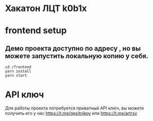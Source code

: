 # Хакатон ЛЦТ k0b1x

# frontend setup
## Демо проекта доступно по адресу , но вы можете запустить локальную копию у себя.
    cd /frontend
    yarn install
    yarn start

# API ключ
Для работы проекта потребуется приватный API ключ, вы можете получить его у нас https://t.me/gesitnikov или https://t.me/artrsv